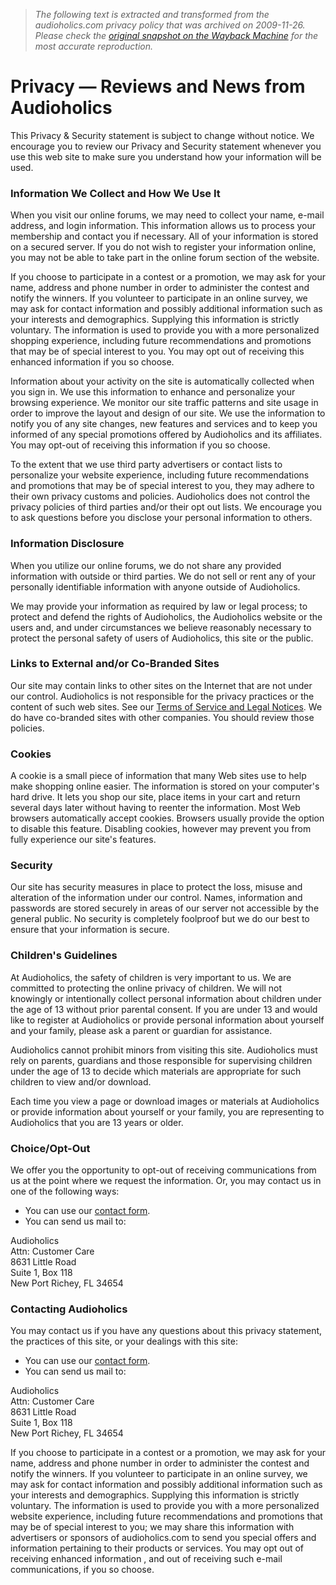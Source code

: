> *The following text is extracted and transformed from the audioholics.com privacy policy that was archived on 2009-11-26. Please check the [original snapshot on the Wayback Machine](https://web.archive.org/web/20091126044508id_/http%3A//www.audioholics.com/groups/admin/privacy) for the most accurate reproduction.*

# Privacy — Reviews and News from Audioholics

This Privacy & Security statement is subject to change without notice. We encourage you to review our Privacy and Security statement whenever you use this web site to make sure you understand how your information will be used.

### Information We Collect and How We Use It

When you visit our online forums, we may need to collect your name, e-mail address, and login information. This information allows us to process your membership and contact you if necessary. All of your information is stored on a secured server. If you do not wish to register your information online, you may not be able to take part in the online forum section of the website.

If you choose to participate in a contest or a promotion, we may ask for your name, address and phone number in order to administer the contest and notify the winners. If you volunteer to participate in an online survey, we may ask for contact information and possibly additional information such as your interests and demographics. Supplying this information is strictly voluntary. The information is used to provide you with a more personalized shopping experience, including future recommendations and promotions that may be of special interest to you. You may opt out of receiving this enhanced information if you so choose.

Information about your activity on the site is automatically collected when you sign in. We use this information to enhance and personalize your browsing experience. We monitor our site traffic patterns and site usage in order to improve the layout and design of our site. We use the information to notify you of any site changes, new features and services and to keep you informed of any special promotions offered by Audioholics and its affiliates. You may opt-out of receiving this information if you so choose.

To the extent that we use third party advertisers or contact lists to personalize your website experience, including future recommendations and promotions that may be of special interest to you, they may adhere to their own privacy customs and policies. Audioholics does not control the privacy policies of third parties and/or their opt out lists. We encourage you to ask questions before you disclose your personal information to others.

### Information Disclosure

When you utilize our online forums, we do not share any provided information with outside or third parties. We do not sell or rent any of your personally identifiable information with anyone outside of Audioholics.

We may provide your information as required by law or legal process; to protect and defend the rights of Audioholics, the Audioholics website or the users and, and under circumstances we believe reasonably necessary to protect the personal safety of users of Audioholics, this site or the public.

### Links to External and/or Co-Branded Sites

Our site may contain links to other sites on the Internet that are not under our control. Audioholics is not responsible for the privacy practices or the content of such web sites. See our [Terms of Service and Legal Notices](http://www.audioholics.com/groups/admin/legal "Legal Notices, Statements and Contest Rules"). We do have co-branded sites with other companies. You should review those policies.

### Cookies

A cookie is a small piece of information that many Web sites use to help make shopping online easier. The information is stored on your computer's hard drive. It lets you shop our site, place items in your cart and return several days later without having to reenter the information. Most Web browsers automatically accept cookies. Browsers usually provide the option to disable this feature. Disabling cookies, however may prevent you from fully experience our site's features.

### Security

Our site has security measures in place to protect the loss, misuse and alteration of the information under our control. Names, information and passwords are stored securely in areas of our server not accessible by the general public. No security is completely foolproof but we do our best to ensure that your information is secure.

### Children's Guidelines

At Audioholics, the safety of children is very important to us. We are committed to protecting the online privacy of children. We will not knowingly or intentionally collect personal information about children under the age of 13 without prior parental consent. If you are under 13 and would like to register at Audioholics or provide personal information about yourself and your family, please ask a parent or guardian for assistance.

Audioholics cannot prohibit minors from visiting this site. Audioholics must rely on parents, guardians and those responsible for supervising children under the age of 13 to decide which materials are appropriate for such children to view and/or download.

Each time you view a page or download images or materials at Audioholics or provide information about yourself or your family, you are representing to Audioholics that you are 13 years or older.

### Choice/Opt-Out

We offer you the opportunity to opt-out of receiving communications from us at the point where we request the information. Or, you may contact us in one of the following ways:

  * You can use our [contact form](http://www.audioholics.com/contact-info).
  * You can send us mail to: 

Audioholics  
Attn: Customer Care  
8631 Little Road  
Suite 1, Box 118  
New Port Richey, FL 34654




### Contacting Audioholics

You may contact us if you have any questions about this privacy statement, the practices of this site, or your dealings with this site:

  * You can use our [contact form](http://www.audioholics.com/contact-info).
  * You can send us mail to: 

Audioholics  
Attn: Customer Care  
8631 Little Road  
Suite 1, Box 118  
New Port Richey, FL 34654




If you choose to participate in a contest or a promotion, we may ask for your name, address and phone number in order to administer the contest and notify the winners. If you volunteer to participate in an online survey, we may ask for contact information and possibly additional information such as your interests and demographics. Supplying this information is strictly voluntary. The information is used to provide you with a more personalized website experience, including future recommendations and promotions that may be of special interest to you; we may share this information with advertisers or sponsors of audioholics.com to send you special offers and information pertaining to their products or services. You may opt out of receiving enhanced information , and out of receiving such e-mail communications, if you so choose.
